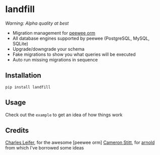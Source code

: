 landfill
========

*Warning: Alpha quality at best*

* Migration management for [peewee orm](https://github.com/coleifer/peewee)
* All database engines supported by peewee (PostgreSQL, MySQL, SQLite)
* Upgrade/downgrade your schema
* Fake migrations to show you what queries will be executed
* Auto run missing migrations in sequence

Installation
------------

```
pip install landfill
```

Usage
------

Check out the ```example``` to get an idea of how things work

Credits
-------

[Charles Leifer](https://github.com/coleifer), for the awesome [peewee orm]
[Cameron Stitt](https://github.com/cam-stitt), for [arnold](https://github.com/cam-stitt/arnold) from which I've borrowed some ideas
